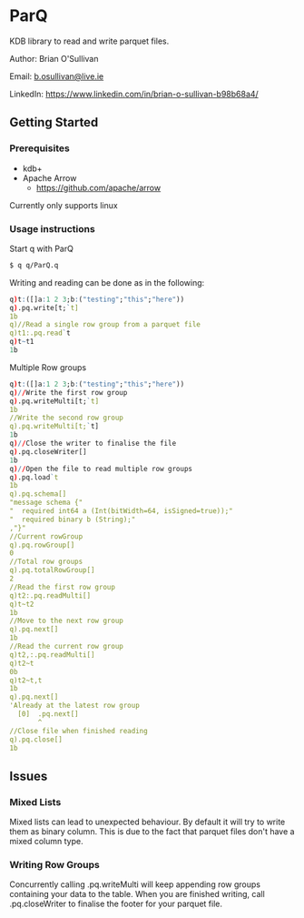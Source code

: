 # ParQ

KDB library to read and write parquet files.

Author: Brian O'Sullivan

Email: b.osullivan@live.ie

LinkedIn: https://www.linkedin.com/in/brian-o-sullivan-b98b68a4/

## Getting Started

### Prerequisites

- kdb+
- Apache Arrow
  * https://github.com/apache/arrow

Currently only supports linux

### Usage instructions

Start q with ParQ
```bash
$ q q/ParQ.q
```
Writing and reading can be done as in the following:
```q
q)t:([]a:1 2 3;b:("testing";"this";"here"))
q).pq.write[t;`t]
1b
q)//Read a single row group from a parquet file
q)t1:.pq.read`t
q)t~t1
1b
```
Multiple Row groups 
```q
q)t:([]a:1 2 3;b:("testing";"this";"here"))
q)//Write the first row group
q).pq.writeMulti[t;`t]
1b
//Write the second row group
q).pq.writeMulti[t;`t]
1b
q)//Close the writer to finalise the file
q).pq.closeWriter[]
1b
q)//Open the file to read multiple row groups
q).pq.load`t
1b
q).pq.schema[]
"message schema {"
"  required int64 a (Int(bitWidth=64, isSigned=true));"
"  required binary b (String);"
,"}"
//Current rowGroup
q).pq.rowGroup[]
0
//Total row groups
q).pq.totalRowGroup[]
2
//Read the first row group
q)t2:.pq.readMulti[]
q)t~t2
1b
//Move to the next row group
q).pq.next[]
1b
//Read the current row group
q)t2,:.pq.readMulti[]
q)t2~t
0b
q)t2~t,t
1b
q).pq.next[]
'Already at the latest row group
  [0]  .pq.next[]
       ^
//Close file when finished reading
q).pq.close[]
1b
```

## Issues

### Mixed Lists

Mixed lists can lead to unexpected behaviour. By default it will try to write them as binary column. This is due to the fact that parquet files don't have a mixed column type.

### Writing Row Groups

Concurrently calling .pq.writeMulti will keep appending row groups containing your data to the table. When you are finished writing, call .pq.closeWriter to finalise the footer for your parquet file.


